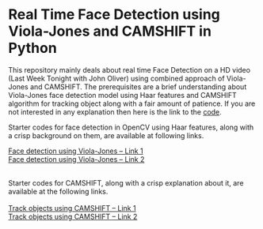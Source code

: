 # Real Time Face Detection using Viola-Jones and CAMSHIFT in Python

This repository mainly deals about real time Face Detection on a HD video (Last Week Tonight with John Oliver) using combined approach of Viola-Jones and CAMSHIFT. The prerequisites are a brief understanding about Viola-Jones face detection model using Haar features and CAMSHIFT algorithm for tracking object along with a fair amount of patience. If you are not interested in any explanation then here is the link to the [code](https://github.com/rahulptel/realtime-facedetection-hd-videos/tree/master/Part-I/VJCMS.rar).

Starter codes for face detection in OpenCV using Haar features, along with a crisp background on them, are available at following links.<br>

[Face detection using Viola-Jones – Link 1](http://opencv-python-tutroals.readthedocs.io/en/latest/py_tutorials/py_objdetect/py_face_detection/py_face_detection.html)<br>
[Face detection using Viola-Jones – Link 2](http://www.bogotobogo.com/python/OpenCV_Python/python_opencv3_Image_Object_Detection_Face_Detection_Haar_Cascade_Classifiers.php)<br><br>

Starter codes for CAMSHIFT, along with a crisp explanation about it, are available at the following links.
<br><br>
[Track objects using CAMSHIFT – Link 1](http://opencv-python-tutroals.readthedocs.io/en/latest/py_tutorials/py_video/py_meanshift/py_meanshift.html)<br>
[Track objects using CAMSHIFT – Link 2](http://www.computervisiononline.com/blog/tutorial-using-camshift-track-objects-video)

